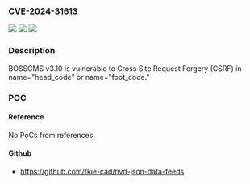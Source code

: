 ### [CVE-2024-31613](https://cve.mitre.org/cgi-bin/cvename.cgi?name=CVE-2024-31613)
![](https://img.shields.io/static/v1?label=Product&message=n%2Fa&color=blue)
![](https://img.shields.io/static/v1?label=Version&message=n%2Fa&color=blue)
![](https://img.shields.io/static/v1?label=Vulnerability&message=n%2Fa&color=brighgreen)

### Description

BOSSCMS v3.10 is vulnerable to Cross Site Request Forgery (CSRF) in name="head_code" or name="foot_code."

### POC

#### Reference
No PoCs from references.

#### Github
- https://github.com/fkie-cad/nvd-json-data-feeds

